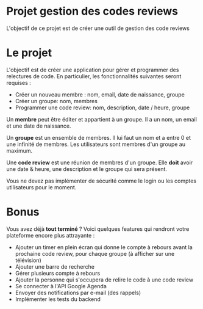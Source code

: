 Projet gestion des codes reviews
===================
L'objectif de ce projet est de créer une outil de gestion des code reviews

# Le projet      
L'objectif est de créer une application pour gérer et programmer des relectures de code. 
En particulier, les fonctionnalités suivantes seront requises :
  * Créer un nouveau membre : nom, email, date de naissance, groupe
  * Créer un groupe: nom, membres
  * Programmer une code review: nom, description, date / heure, groupe

Un **membre** peut être éditer et appartient à un groupe. Il a un nom, un email et une date de naissance.

Un **groupe** est un ensemble de membres. Il lui faut un nom et a entre 0 et une infinité de membres. Les utilisateurs sont membres d'un groupe au maximum.  

Une **code review** est une réunion de membres d'un groupe. Elle **doit** avoir une date & heure, une description et le groupe qui sera présent.  

Vous ne devez pas implémenter de sécurité comme le login ou les comptes utilisateurs pour le moment. 

# Bonus
Vous avez déjà **tout terminé** ?
Voici quelques features qui rendront votre plateforme encore plus attrayante :
 * Ajouter un timer en plein écran qui donne le compte à rebours avant la prochaine code review, pour chaque groupe (à afficher sur une télévision) 
 * Ajouter une barre de recherche
 * Gérer plusieurs compte à rebours
 * Ajouter la personne qui s'occupera de relire le code à une code review
 * Se connecter à l'API Google Agenda
 * Envoyer des notifications par e-mail (des rappels)
 * Implémenter les tests du backend

